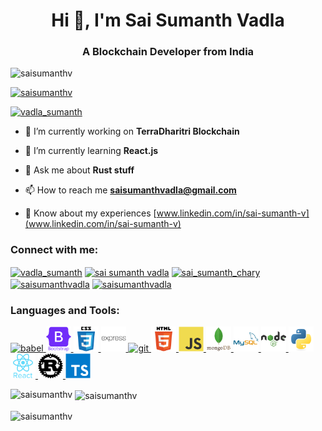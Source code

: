 <h1 align="center">Hi 👋, I'm Sai Sumanth Vadla</h1>
<h3 align="center">A Blockchain Developer from India</h3>

<p align="left"> <img src="https://komarev.com/ghpvc/?username=saisumanthv&label=Profile%20views&color=0e75b6&style=flat" alt="saisumanthv" /> </p>

<p align="left"> <a href="https://github.com/ryo-ma/github-profile-trophy"><img src="https://github-profile-trophy.vercel.app/?username=saisumanthv" alt="saisumanthv" /></a> </p>

<p align="left"> <a href="https://twitter.com/vadla_sumanth" target="blank"><img src="https://img.shields.io/twitter/follow/vadla_sumanth?logo=twitter&style=for-the-badge" alt="vadla_sumanth" /></a> </p>

- 🔭 I’m currently working on **TerraDharitri Blockchain**

- 🌱 I’m currently learning **React.js**

- 💬 Ask me about **Rust stuff**

- 📫 How to reach me **saisumanthvadla@gmail.com**

- 📄 Know about my experiences [www.linkedin.com/in/sai-sumanth-v](www.linkedin.com/in/sai-sumanth-v)

<h3 align="left">Connect with me:</h3>
<p align="left">
<a href="https://twitter.com/vadla_sumanth" target="blank"><img align="center" src="https://raw.githubusercontent.com/rahuldkjain/github-profile-readme-generator/master/src/images/icons/Social/twitter.svg" alt="vadla_sumanth" height="30" width="40" /></a>
<a href="https://linkedin.com/in/sai sumanth vadla" target="blank"><img align="center" src="https://raw.githubusercontent.com/rahuldkjain/github-profile-readme-generator/master/src/images/icons/Social/linked-in-alt.svg" alt="sai sumanth vadla" height="30" width="40" /></a>
<a href="https://instagram.com/sai_sumanth_chary" target="blank"><img align="center" src="https://raw.githubusercontent.com/rahuldkjain/github-profile-readme-generator/master/src/images/icons/Social/instagram.svg" alt="sai_sumanth_chary" height="30" width="40" /></a>
<a href="https://www.hackerrank.com/saisumanthvadla" target="blank"><img align="center" src="https://raw.githubusercontent.com/rahuldkjain/github-profile-readme-generator/master/src/images/icons/Social/hackerrank.svg" alt="saisumanthvadla" height="30" width="40" /></a>
<a href="https://www.leetcode.com/saisumanthvadla" target="blank"><img align="center" src="https://raw.githubusercontent.com/rahuldkjain/github-profile-readme-generator/master/src/images/icons/Social/leet-code.svg" alt="saisumanthvadla" height="30" width="40" /></a>
</p>

<h3 align="left">Languages and Tools:</h3>
<p align="left"> <a href="https://babeljs.io/" target="_blank" rel="noreferrer"> <img src="https://www.vectorlogo.zone/logos/babeljs/babeljs-icon.svg" alt="babel" width="40" height="40"/> </a> <a href="https://getbootstrap.com" target="_blank" rel="noreferrer"> <img src="https://raw.githubusercontent.com/devicons/devicon/master/icons/bootstrap/bootstrap-plain-wordmark.svg" alt="bootstrap" width="40" height="40"/> </a> <a href="https://www.w3schools.com/css/" target="_blank" rel="noreferrer"> <img src="https://raw.githubusercontent.com/devicons/devicon/master/icons/css3/css3-original-wordmark.svg" alt="css3" width="40" height="40"/> </a> <a href="https://expressjs.com" target="_blank" rel="noreferrer"> <img src="https://raw.githubusercontent.com/devicons/devicon/master/icons/express/express-original-wordmark.svg" alt="express" width="40" height="40"/> </a> <a href="https://git-scm.com/" target="_blank" rel="noreferrer"> <img src="https://www.vectorlogo.zone/logos/git-scm/git-scm-icon.svg" alt="git" width="40" height="40"/> </a> <a href="https://www.w3.org/html/" target="_blank" rel="noreferrer"> <img src="https://raw.githubusercontent.com/devicons/devicon/master/icons/html5/html5-original-wordmark.svg" alt="html5" width="40" height="40"/> </a> <a href="https://developer.mozilla.org/en-US/docs/Web/JavaScript" target="_blank" rel="noreferrer"> <img src="https://raw.githubusercontent.com/devicons/devicon/master/icons/javascript/javascript-original.svg" alt="javascript" width="40" height="40"/> </a> <a href="https://www.mongodb.com/" target="_blank" rel="noreferrer"> <img src="https://raw.githubusercontent.com/devicons/devicon/master/icons/mongodb/mongodb-original-wordmark.svg" alt="mongodb" width="40" height="40"/> </a> <a href="https://www.mysql.com/" target="_blank" rel="noreferrer"> <img src="https://raw.githubusercontent.com/devicons/devicon/master/icons/mysql/mysql-original-wordmark.svg" alt="mysql" width="40" height="40"/> </a> <a href="https://nodejs.org" target="_blank" rel="noreferrer"> <img src="https://raw.githubusercontent.com/devicons/devicon/master/icons/nodejs/nodejs-original-wordmark.svg" alt="nodejs" width="40" height="40"/> </a> <a href="https://www.python.org" target="_blank" rel="noreferrer"> <img src="https://raw.githubusercontent.com/devicons/devicon/master/icons/python/python-original.svg" alt="python" width="40" height="40"/> </a> <a href="https://reactjs.org/" target="_blank" rel="noreferrer"> <img src="https://raw.githubusercontent.com/devicons/devicon/master/icons/react/react-original-wordmark.svg" alt="react" width="40" height="40"/> </a> <a href="https://www.rust-lang.org" target="_blank" rel="noreferrer"> <img src="https://raw.githubusercontent.com/devicons/devicon/master/icons/rust/rust-plain.svg" alt="rust" width="40" height="40"/> </a> <a href="https://www.typescriptlang.org/" target="_blank" rel="noreferrer"> <img src="https://raw.githubusercontent.com/devicons/devicon/master/icons/typescript/typescript-original.svg" alt="typescript" width="40" height="40"/> </a> </p>

<p><img align="left" src="https://github-readme-stats.vercel.app/api/top-langs?username=saisumanthv&show_icons=true&locale=en&layout=compact" alt="saisumanthv" /></p>

<p>&nbsp;<img align="center" src="https://github-readme-stats.vercel.app/api?username=saisumanthv&show_icons=true&locale=en" alt="saisumanthv" /></p>

<p><img align="center" src="https://github-readme-streak-stats.herokuapp.com/?user=saisumanthv&" alt="saisumanthv" /></p>
